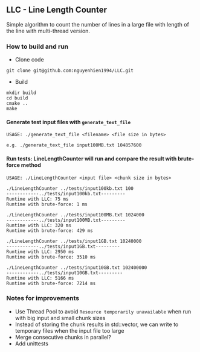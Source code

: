 ## LLC - Line Length Counter
Simple algorithm to count the number of lines in a large file with length of the line with multi-thread version.

### How to build and run

- Clone code
```
git clone git@github.com:nguyenhien1994/LLC.git
```

- Build
```
mkdir build
cd build
cmake ..
make
```


#### Generate test input files with `generate_text_file`
```
USAGE: ./generate_text_file <filename> <file size in bytes>

e.g. ./generate_text_file input100MB.txt 104857600
```


#### Run tests: LineLengthCounter will run and compare the result with brute-force method
```
USAGE: ./LineLengthCounter <input file> <chunk size in bytes>

./LineLengthCounter ../tests/input100kb.txt 100
------------../tests/input100kb.txt---------
Runtime with LLC: 75 ms
Runtime with brute-force: 1 ms

./LineLengthCounter ../tests/input100MB.txt 1024000
------------../tests/input100MB.txt---------
Runtime with LLC: 320 ms
Runtime with brute-force: 429 ms

./LineLengthCounter ../tests/input1GB.txt 10240000
------------../tests/input1GB.txt---------
Runtime with LLC: 2950 ms
Runtime with brute-force: 3510 ms

./LineLengthCounter ../tests/input10GB.txt 102400000
------------../tests/input10GB.txt---------
Runtime with LLC: 5166 ms
Runtime with brute-force: 7214 ms
```

### Notes for improvements
- Use Thread Pool to avoid `Resource temporarily unavailable` when run with big input and small chunk sizes
- Instead of storing the chunk results in std::vector, we can write to temporary files when the input file too large
- Merge consecutive chunks in parallel?
- Add unittests
